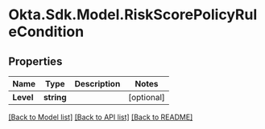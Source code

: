 # Okta.Sdk.Model.RiskScorePolicyRuleCondition
## Properties

Name | Type | Description | Notes
------------ | ------------- | ------------- | -------------
**Level** | **string** |  | [optional] 

[[Back to Model list]](../README.md#documentation-for-models) [[Back to API list]](../README.md#documentation-for-api-endpoints) [[Back to README]](../README.md)

